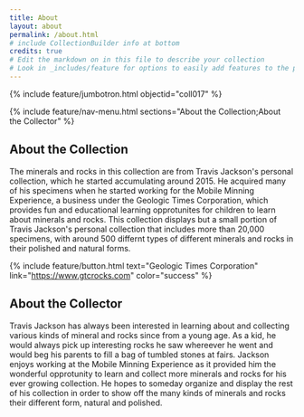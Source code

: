 ```yaml
---
title: About
layout: about
permalink: /about.html
# include CollectionBuilder info at bottom
credits: true
# Edit the markdown on in this file to describe your collection
# Look in _includes/feature for options to easily add features to the page
---
```


{% include feature/jumbotron.html objectid="coll017" %}

{% include feature/nav-menu.html sections="About the Collection;About the Collector" %}

## About the Collection

The minerals and rocks in this collection are from Travis Jackson's personal collection, which he started accumulating around 2015. He acquired many of his specimens when he started working for the Mobile Minning Experience, a business under the Geologic Times Corporation, which provides fun and educational learning opprotunites for children to learn about minerals and rocks. This collection displays but a small portion of Travis Jackson's personal collection that includes more than 20,000 specimens, with around 500 differnt types of different minerals and rocks in their polished and natural forms.

{% include feature/button.html text="Geologic Times Corporation" link="https://www.gtcrocks.com" color="success" %}

## About the Collector

Travis Jackson has always been interested in learning about and collecting various kinds of mineral and rocks since from a young age. As a kid, he would always pick up interesting rocks he saw whereever he went and would beg his parents to fill a bag of tumbled stones at fairs. Jackson enjoys working at the Mobile Minning Experience as it provided him the wonderful opprotunity to learn and collect more minerals and rocks for his ever growing collection. He hopes to someday organize and display the rest of his collection in order to show off the many kinds of minerals and rocks their different form, natural and polished. 


